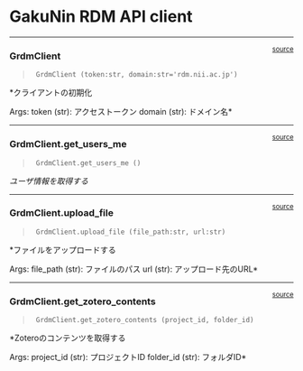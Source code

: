 # GakuNin RDM API client


<!-- WARNING: THIS FILE WAS AUTOGENERATED! DO NOT EDIT! -->

------------------------------------------------------------------------

<a
href="https://github.com/nakamura196/grdm-tools/blob/main/grdm_tools/core.py#L14"
target="_blank" style="float:right; font-size:smaller">source</a>

### GrdmClient

>      GrdmClient (token:str, domain:str='rdm.nii.ac.jp')

\*クライアントの初期化

Args: token (str): アクセストークン domain (str): ドメイン名\*

------------------------------------------------------------------------

<a
href="https://github.com/nakamura196/grdm-tools/blob/main/grdm_tools/api.py#L35"
target="_blank" style="float:right; font-size:smaller">source</a>

### GrdmClient.get_users_me

>      GrdmClient.get_users_me ()

*ユーザ情報を取得する*

------------------------------------------------------------------------

<a
href="https://github.com/nakamura196/grdm-tools/blob/main/grdm_tools/core.py#L26"
target="_blank" style="float:right; font-size:smaller">source</a>

### GrdmClient.upload_file

>      GrdmClient.upload_file (file_path:str, url:str)

\*ファイルをアップロードする

Args: file_path (str): ファイルのパス url (str): アップロード先のURL\*

------------------------------------------------------------------------

<a
href="https://github.com/nakamura196/grdm-tools/blob/main/grdm_tools/core.py#L98"
target="_blank" style="float:right; font-size:smaller">source</a>

### GrdmClient.get_zotero_contents

>      GrdmClient.get_zotero_contents (project_id, folder_id)

\*Zoteroのコンテンツを取得する

Args: project_id (str): プロジェクトID folder_id (str): フォルダID\*
